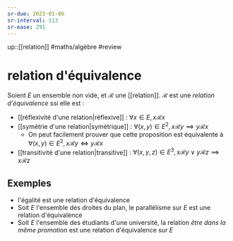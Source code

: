 ```yaml
---
sr-due: 2023-01-06
sr-interval: 113
sr-ease: 291
---
```


up::[[relation]]
#maths/algèbre #review 
# relation d'équivalence
Soient $E$ un ensemble non vide, et $\mathscr R$ une [[relation]].
$\mathscr R$ est une _relation d'équivalence_ ssi elle est :
 - [[réflexivité d'une relation|réflexive]] : $\forall x\in E, x\mathscr Rx$
 - [[symétrie d'une relation|symétrique]] : $\forall (x, y)\in E^2, x\mathscr Ry\implies y\mathscr Rx$
     - On peut facilement prouver que cette proposition est équivalente à $\forall (x,y)\in E^2, x\mathscr Ry \iff y\mathscr Rx$
 - [[transitivité d'une relation|transitive]] : $\forall (x,y,z)\in E^3, x\mathscr Ry \vee y\mathscr Rz \implies x\mathscr Rz$

## Exemples
 - l'égalité est une relation d'équivalence
 - Soit $E$ l'ensemble des droites du plan, le parallélisme sur $E$ est une relation d'équivalence
 - Soit $E$ l'ensemble des étudiants d'une université, la relation _être dans la même promotion_ est une relation d'équivalence sur $E$
